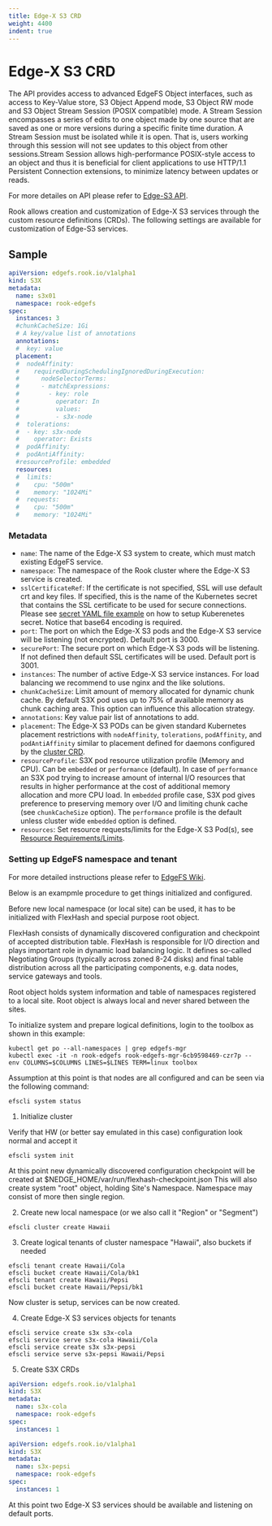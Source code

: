 ```yaml
---
title: Edge-X S3 CRD
weight: 4400
indent: true
---
```


# Edge-X S3 CRD

The API provides access to advanced EdgeFS Object interfaces, such as access to Key-Value store, S3 Object Append mode, S3 Object RW mode and S3 Object Stream Session (POSIX compatible) mode. A Stream Session encompasses a series of edits to one object made by one source that are saved as one or more versions during a specific finite time duration. A Stream Session must be isolated while it is open. That is, users working through this session will not see updates to this object from other sessions.Stream Session allows high-performance POSIX-style access to an object and thus it is beneficial for client applications to use HTTP/1.1 Persistent Connection extensions, to minimize latency between updates or reads.

For more detailes on API please refer to [Edge-S3 API](https://edgex.docs.apiary.io/).

Rook allows creation and customization of Edge-X S3 services through the custom resource definitions (CRDs).
The following settings are available for customization of Edge-S3 services.

## Sample

```yaml
apiVersion: edgefs.rook.io/v1alpha1
kind: S3X
metadata:
  name: s3x01
  namespace: rook-edgefs
spec:
  instances: 3
  #chunkCacheSize: 1Gi
  # A key/value list of annotations
  annotations:
  #  key: value
  placement:
  #  nodeAffinity:
  #    requiredDuringSchedulingIgnoredDuringExecution:
  #      nodeSelectorTerms:
  #      - matchExpressions:
  #        - key: role
  #          operator: In
  #          values:
  #          - s3x-node
  #  tolerations:
  #  - key: s3x-node
  #    operator: Exists
  #  podAffinity:
  #  podAntiAffinity:
  #resourceProfile: embedded
  resources:
  #  limits:
  #    cpu: "500m"
  #    memory: "1024Mi"
  #  requests:
  #    cpu: "500m"
  #    memory: "1024Mi"
```

### Metadata

- `name`: The name of the Edge-X S3 system to create, which must match existing EdgeFS service.
- `namespace`: The namespace of the Rook cluster where the Edge-X S3 service is created.
- `sslCertificateRef`: If the certificate is not specified, SSL will use default crt and key files. If specified, this is the name of the Kubernetes secret that contains the SSL certificate to be used for secure connections. Please see [secret YAML file example](/cluster/examples/kubernetes/edgefs/sslKeyCertificate.yaml) on how to setup Kuberenetes secret. Notice that base64 encoding is required.
- `port`: The port on which the Edge-X S3 pods and the Edge-X S3 service will be listening (not encrypted). Default port is 3000.
- `securePort`: The secure port on which Edge-X S3 pods will be listening. If not defined then default SSL certificates will be used. Default port is 3001.
- `instances`: The number of active Edge-X S3 service instances. For load balancing we recommend to use nginx and the like solutions.
- `chunkCacheSize`: Limit amount of memory allocated for dynamic chunk cache. By default S3X pod uses up to 75% of available memory as chunk caching area. This option can influence this allocation strategy.
- `annotations`: Key value pair list of annotations to add.
- `placement`: The Edge-X S3 PODs can be given standard Kubernetes placement restrictions with `nodeAffinity`, `tolerations`, `podAffinity`, and `podAntiAffinity` similar to placement defined for daemons configured by the [cluster CRD](/cluster/examples/kubernetes/edgefs/cluster.yaml).
- `resourceProfile`: S3X pod resource utilization profile (Memory and CPU). Can be `embedded` or `performance` (default). In case of `performance` an S3X pod trying to increase amount of internal I/O resources that results in higher performance at the cost of additional memory allocation and more CPU load. In `embedded` profile case, S3X pod gives preference to preserving memory over I/O and limiting chunk cache (see `chunkCacheSize` option). The `performance` profile is the default unless cluster wide `embedded` option is defined.
- `resources`: Set resource requests/limits for the Edge-X S3 Pod(s), see [Resource Requirements/Limits](edgefs-cluster-crd.md#resource-requirementslimits).

### Setting up EdgeFS namespace and tenant

For more detailed instructions please refer to [EdgeFS Wiki](https://github.com/Nexenta/edgefs/wiki).

Below is an exampmle procedure to get things initialized and configured.

Before new local namespace (or local site) can be used, it has to be initialized with FlexHash and special purpose root object.

FlexHash consists of dynamically discovered configuration and checkpoint of accepted distribution table. FlexHash is responsible for I/O direction and plays important role in dynamic load balancing logic. It defines so-called Negotiating Groups (typically across zoned 8-24 disks) and final table distribution across all the participating components, e.g. data nodes, service gateways and tools.

Root object holds system information and table of namespaces registered to a local site. Root object is always local and never shared between the sites.

To initialize system and prepare logical definitions, login to the toolbox as shown in this example:

```
kubectl get po --all-namespaces | grep edgefs-mgr
kubectl exec -it -n rook-edgefs rook-edgefs-mgr-6cb9598469-czr7p -- env COLUMNS=$COLUMNS LINES=$LINES TERM=linux toolbox
```

Assumption at this point is that nodes are all configured and can be seen via the following command:

```
efscli system status
```

1. Initialize cluster

Verify that HW (or better say emulated in this case) configuration look normal and accept it

```
efscli system init
```

At this point new dynamically discovered configuration checkpoint will be created at $NEDGE_HOME/var/run/flexhash-checkpoint.json
This will also create system "root" object, holding Site's Namespace. Namespace may consist of more then single region.

2. Create new local namespace (or we also call it "Region" or "Segment")

```
efscli cluster create Hawaii
```

3. Create logical tenants of cluster namespace "Hawaii", also buckets if needed

```
efscli tenant create Hawaii/Cola
efscli bucket create Hawaii/Cola/bk1
efscli tenant create Hawaii/Pepsi
efscli bucket create Hawaii/Pepsi/bk1
```

Now cluster is setup, services can be now created.

4. Create Edge-X S3 services objects for tenants

```
efscli service create s3x s3x-cola
efscli service serve s3x-cola Hawaii/Cola
efscli service create s3x s3x-pepsi
efscli service serve s3x-pepsi Hawaii/Pepsi
```

5. Create S3X CRDs

```yaml
apiVersion: edgefs.rook.io/v1alpha1
kind: S3X
metadata:
  name: s3x-cola
  namespace: rook-edgefs
spec:
  instances: 1
```

```yaml
apiVersion: edgefs.rook.io/v1alpha1
kind: S3X
metadata:
  name: s3x-pepsi
  namespace: rook-edgefs
spec:
  instances: 1
```

At this point two Edge-X S3 services should be available and listening on default ports.
